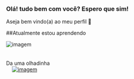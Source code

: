 ### Olá! tudo bem com você? Espero que sim!

Aseja bem vindo(a) ao meu perfil 👋




##Atualmente estou aprendendo <br/>

![imagem](https://img.icons8.com/color/48/000000/javascript--v2.png>)
<br/>
<br/>
<br/>
Da uma olhadinha
<br/>
&nbsp;&nbsp;&nbsp;&nbsp;[![imagem](https://img.icons8.com/dotty/80/000000/webpage.png)](https://lucasnasss.github.io/mysite/)
<!--
**lucasnasss/lucasnasss** is a ✨ _special_ ✨ repository because its `README.md` (this file) appears on your GitHub profile.

Here are some ideas to get you started:

- 🔭 I’m currently working on ...
- 🌱 I’m currently learning ...
- 👯 I’m looking to collaborate on ...
- 🤔 I’m looking for help with ...
- 💬 Ask me about ...
- 📫 How to reach me: ...
- 😄 Pronouns: ...
- ⚡ Fun fact: ...
-->
